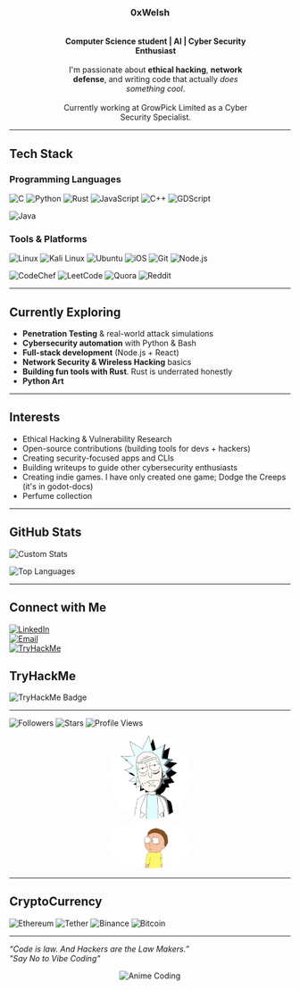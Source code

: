 <H3 align="center">0xWelsh</H3>
<div align="center">
  <div style="display: inline-block; vertical-align: top; width: 150px;">
    <!--<img src="./bladerunner.png" alt="Welsh Muhuri" width="300" style="border-radius: 50%;"/>-->
    <!--<img src="./rick.png" alt="Welsh Muhuri" width="150" style="border-radius: 50%;"/>
    <img src="./mortynbg.png" alt="Morty" width="250" style="border-radius: 50%;"/>
    <img src="./hacked.gif" alt="Hacked animation" style="width: 250px; border-radius: 10px;"/>-->
  </div>
  <div style="display: inline-block; vertical-align: top; width: calc(100% - 170px); padding-left: 20px;" align="center">
    <strong>Computer Science student | AI | Cyber Security Enthusiast</strong><br/><br/>
    I'm passionate about <strong>ethical hacking</strong>, <strong>network defense</strong>, and writing code that actually <em>does something cool</em>.<br/><br/>
    Currently working at GrowPick Limited as a Cyber Security Specialist.
  </div>
</div>

---

## Tech Stack

### Programming Languages
![C](https://img.shields.io/badge/C-00599C?style=for-the-badge&logo=c&logoColor=white)
![Python](https://img.shields.io/badge/Python-3776AB?style=for-the-badge&logo=python&logoColor=white)
![Rust](https://img.shields.io/badge/Rust-000000?style=for-the-badge&logo=rust&logoColor=white)
![JavaScript](https://img.shields.io/badge/JavaScript-F7DF1E?style=for-the-badge&logo=javascript&logoColor=black)
![C++](https://img.shields.io/badge/c++-%2300599C.svg?style=for-the-badge&logo=c%2B%2B&logoColor=white)
![GDScript](https://img.shields.io/badge/GDScript-%2374267B.svg?style=for-the-badge&logo=godotengine&logoColor=white)

![Java](https://img.shields.io/badge/java-%23ED8B00.svg?style=for-the-badge&logo=openjdk&logoColor=white)


### Tools & Platforms
![Linux](https://img.shields.io/badge/Linux-333?style=for-the-badge&logo=linux&logoColor=white)
![Kali Linux](https://img.shields.io/badge/Kali_Linux-268BEE?style=for-the-badge&logo=kalilinux&logoColor=white)
![Ubuntu](https://img.shields.io/badge/Ubuntu-E95420?style=for-the-badge&logo=ubuntu&logoColor=white)
![iOS](https://img.shields.io/badge/iOS-000000?style=for-the-badge&logo=ios&logoColor=white)
![Git](https://img.shields.io/badge/Git-F05032?style=for-the-badge&logo=git&logoColor=white)
![Node.js](https://img.shields.io/badge/Node.js-339933?style=for-the-badge&logo=nodedotjs&logoColor=white)

![CodeChef](https://img.shields.io/badge/CodeChef-%23964B00.svg?style=for-the-badge&logo=CodeChef&logoColor=white)
![LeetCode](https://img.shields.io/badge/LeetCode-000000?style=for-the-badge&logo=LeetCode&logoColor=#d16c06)
![Quora](https://img.shields.io/badge/Quora-%23B92B27.svg?style=for-the-badge&logo=Quora&logoColor=white)
![Reddit](https://img.shields.io/badge/Reddit-%23FF4500.svg?style=for-the-badge&logo=Reddit&logoColor=white)

---

## Currently Exploring
- **Penetration Testing** & real-world attack simulations  
- **Cybersecurity automation** with Python & Bash  
- **Full-stack development** (Node.js + React)  
- **Network Security & Wireless Hacking** basics
- **Building fun tools with Rust**. Rust is underrated honestly
- **Python Art**

---

## Interests
- Ethical Hacking & Vulnerability Research  
- Open-source contributions (building tools for devs + hackers)  
- Creating security-focused apps and CLIs  
- Building writeups to guide other cybersecurity enthusiasts
- Creating indie games. I have only created one game; Dodge the Creeps (it's in godot-docs)
- Perfume collection

---

## GitHub Stats

![Custom Stats](https://github-readme-stats.vercel.app/api?username=0xWelsh&show_icons=true&hide_border=true&bg_color=0d1117&title_color=58a6ff&text_color=c9d1d9&icon_color=58a6ff)

![Top Languages](https://github-readme-stats.vercel.app/api/top-langs/?username=0xWelsh&layout=compact&theme=dark)

---

## Connect with Me
[![LinkedIn](https://img.shields.io/badge/LinkedIn-0077B5?style=for-the-badge&logo=linkedin&logoColor=white)](https://linkedin.com/in/welsh-muhuri-985a652b4)  
[![Email](https://img.shields.io/badge/Email-D14836?style=for-the-badge&logo=gmail&logoColor=white)](mailto:maguamuhuri@gmail.com)  
[![TryHackMe](https://img.shields.io/badge/TryHackMe-212C42?style=for-the-badge&logo=tryhackme&logoColor=red)](https://tryhackme.com/p/0xWelsh)  

## TryHackMe
<div>
  <div style="display: inline-block; vertical-align: top; width: 150px;">
    <img src="https://tryhackme-badges.s3.amazonaws.com/0xWelsh.png" alt="TryHackMe Badge" />
  </div>
</div>

---

![Followers](https://img.shields.io/github/followers/0xWelsh?label=Followers&style=for-the-badge&logo=github)
![Stars](https://img.shields.io/github/stars/0xWelsh?affiliations=OWNER&style=for-the-badge&logo=github)
![Profile Views](https://komarev.com/ghpvc/?username=0xWelsh&label=Profile%20Views&color=blue&style=for-the-badge)

<div align="center">
  <div style="display: inline-block; vertical-align: top; width: 150px;">
    <img src="./rick.png" alt="Welsh Muhuri" width="150" style="border-radius: 50%;"/>
    <img src="./mortynbg.png" alt="Morty" width="250" style="border-radius: 50%;"/>
  </div>
</div>


---

## CryptoCurrency
![Ethereum](https://img.shields.io/badge/Ethereum-3C3C3D?style=for-the-badge&logo=Ethereum&logoColor=white)
![Tether](https://img.shields.io/badge/tether-168363?style=for-the-badge&logo=tether&logoColor=white)
![Binance](https://img.shields.io/badge/Binance-FCD535?style=for-the-badge&logo=binance&logoColor=white)
![Bitcoin](https://img.shields.io/badge/Bitcoin-000?style=for-the-badge&logo=bitcoin&logoColor=white)

---

*“Code is law. And Hackers are the Law Makers.”*  
*"Say No to Vibe Coding"*

<div align="center">
  
![Anime Coding](https://media.giphy.com/media/ZVik7pBtu9dNS/giphy.gif)

</div>
